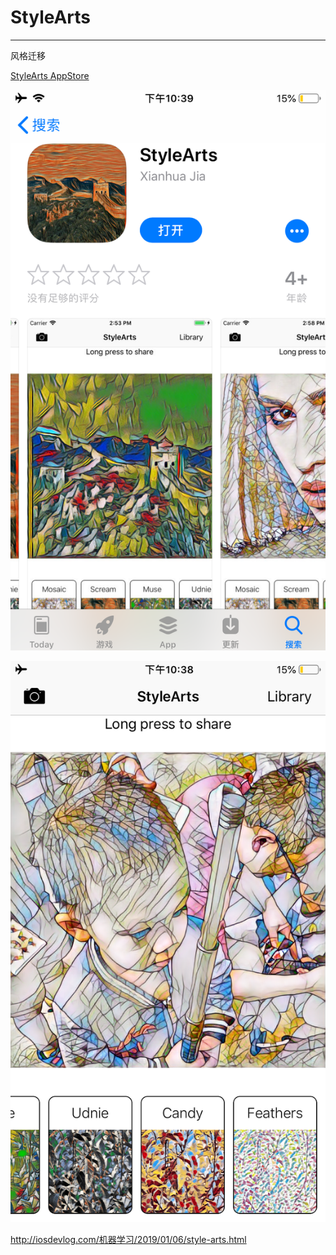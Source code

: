 # StyleArts
---

风格迁移

[StyleArts AppStore](https://itunes.apple.com/cn/app/stylearts/id1437044305?mt=8)

![appstore](./screenshoots/StyleArtsAppStore.PNG)

![StyleArts](./screenshoots/StyleArts.PNG)

<http://iosdevlog.com/机器学习/2019/01/06/style-arts.html>
